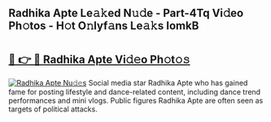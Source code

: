 ## Radhika Apte Le𝚊𝚔ed N𝚞𝚍e - Part-4Tq Vi𝚍eo Ph𝚘tos - H𝚘t O𝚗lyf𝚊ns Le𝚊𝚔s IomkB

# <h2><a href="http://hf0h7o.feru.top/?c=Radhika+Apte">🔗 👉 🔴 Radhika Apte Vi𝚍𝚎o Ph𝚘t𝚘𝚜</a></h2>

[![Radhika Apte Nu𝚍𝚎s](https://i.imgur.com/0TWrTi3.gif)](http://hf0h7o.feru.top/?c=Radhika+Apte)
Social media star Radhika Apte who has gained fame for posting lifestyle and dance-related content, including dance trend performances and mini vlogs. Public figures Radhika Apte are often seen as targets of political attacks. 
